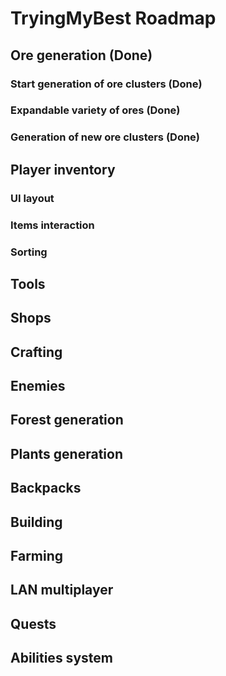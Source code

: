 # TryingMyBest Roadmap
## Ore generation (Done)
### Start generation of ore clusters (Done)
### Expandable variety of ores (Done)
### Generation of new ore clusters (Done)
## Player inventory
### UI layout
### Items interaction
### Sorting
## Tools
## Shops
## Crafting
## Enemies
## Forest generation
## Plants generation
## Backpacks
## Building
## Farming
## LAN multiplayer
## Quests
## Abilities system
